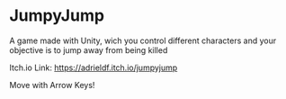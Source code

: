 # JumpyJump
A game made with Unity, wich you control different characters and your objective is to jump away from being killed

Itch.io Link: https://adrieldf.itch.io/jumpyjump

Move with Arrow Keys!
